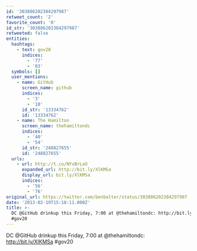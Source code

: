 ```yaml
---
id: '303886202384297987'
retweet_count: '2'
favorite_count: '0'
id_str: '303886202384297987'
retweeted: false
entities:
  hashtags:
    - text: gov20
      indices:
        - '77'
        - '83'
  symbols: []
  user_mentions:
    - name: GitHub
      screen_name: github
      indices:
        - '3'
        - '10'
      id_str: '13334762'
      id: '13334762'
    - name: The Hamilton
      screen_name: thehamiltondc
      indices:
        - '40'
        - '54'
      id_str: '248827655'
      id: '248827655'
  urls:
    - url: http://t.co/NYvBrLoO
      expanded_url: http://bit.ly/XlKMSa
      display_url: bit.ly/XlKMSa
      indices:
        - '56'
        - '76'
original_url: https://twitter.com/benbalter/status/303886202384297987
date: '2013-02-19T15:18:11.000Z'
title: >-
  DC @GitHub drinkup this Friday, 7:00 at @thehamiltondc: http://bit.ly/XlKMSa
  #gov20
---
```


DC @GitHub drinkup this Friday, 7:00 at @thehamiltondc: http://bit.ly/XlKMSa #gov20